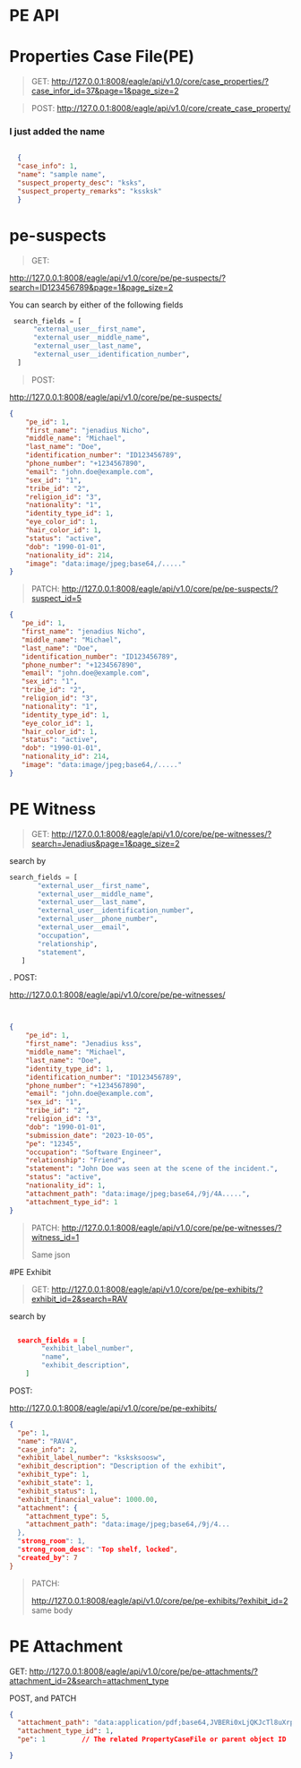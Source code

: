 # PE API

# Properties Case File(PE)
  > GET:
  http://127.0.0.1:8008/eagle/api/v1.0/core/case_properties/?case_infor_id=37&page=1&page_size=2

  > POST:
  http://127.0.0.1:8008/eagle/api/v1.0/core/create_case_property/
> 
  ### I just added the name
  
  ```json

    {
    "case_info": 1,
    "name": "sample name",
    "suspect_property_desc": "ksks",
    "suspect_property_remarks": "kssksk"
    }
```
# pe-suspects
> GET:
> 
  http://127.0.0.1:8008/eagle/api/v1.0/core/pe/pe-suspects/?search=ID123456789&page=1&page_size=2

  You can search by either of the following fields
  ```python
   search_fields = [
        "external_user__first_name",
        "external_user__middle_name",
        "external_user__last_name",
        "external_user__identification_number",
    ]


```
  

>POST:
>
http://127.0.0.1:8008/eagle/api/v1.0/core/pe/pe-suspects/
```json
{
    "pe_id": 1,
    "first_name": "jenadius Nicho",
    "middle_name": "Michael",
    "last_name": "Doe",
    "identification_number": "ID123456789",
    "phone_number": "+1234567890",
    "email": "john.doe@example.com",
    "sex_id": "1",
    "tribe_id": "2",
    "religion_id": "3",
    "nationality": "1",
    "identity_type_id": 1,
    "eye_color_id": 1,
    "hair_color_id": 1,
    "status": "active",
    "dob": "1990-01-01",
    "nationality_id": 214,
    "image": "data:image/jpeg;base64,/....."
}


```


> PATCH: 
  http://127.0.0.1:8008/eagle/api/v1.0/core/pe/pe-suspects/?suspect_id=5
>

 ```json
{
    "pe_id": 1,
    "first_name": "jenadius Nicho",
    "middle_name": "Michael",
    "last_name": "Doe",
    "identification_number": "ID123456789",
    "phone_number": "+1234567890",
    "email": "john.doe@example.com",
    "sex_id": "1",
    "tribe_id": "2",
    "religion_id": "3",
    "nationality": "1",
    "identity_type_id": 1,
    "eye_color_id": 1,
    "hair_color_id": 1,
    "status": "active",
    "dob": "1990-01-01",
    "nationality_id": 214,
    "image": "data:image/jpeg;base64,/....."
}
 ```


# PE Witness
> GET:
 http://127.0.0.1:8008/eagle/api/v1.0/core/pe/pe-witnesses/?search=Jenadius&page=1&page_size=2
>
> 
 search by 
 ```python
search_fields = [
        "external_user__first_name",
        "external_user__middle_name",
        "external_user__last_name",
        "external_user__identification_number",
        "external_user__phone_number",
        "external_user__email",
        "occupation",
        "relationship",
        "statement",
    ]
```

. POST:

 http://127.0.0.1:8008/eagle/api/v1.0/core/pe/pe-witnesses/


```json


{
    "pe_id": 1,
    "first_name": "Jenadius kss",
    "middle_name": "Michael",
    "last_name": "Doe",
    "identity_type_id": 1,
    "identification_number": "ID123456789",
    "phone_number": "+1234567890",
    "email": "john.doe@example.com",
    "sex_id": "1",
    "tribe_id": "2",
    "religion_id": "3",
    "dob": "1990-01-01",
    "submission_date": "2023-10-05",
    "pe": "12345",
    "occupation": "Software Engineer",
    "relationship": "Friend",
    "statement": "John Doe was seen at the scene of the incident.",
    "status": "active",
    "nationality_id": 1,
    "attachment_path": "data:image/jpeg;base64,/9j/4A.....",
    "attachment_type_id": 1
}


```

> PATCH:
http://127.0.0.1:8008/eagle/api/v1.0/core/pe/pe-witnesses/?witness_id=1
>
> Same json

#PE Exhibit

> GET:
http://127.0.0.1:8008/eagle/api/v1.0/core/pe/pe-exhibits/?exhibit_id=2&search=RAV
>

search by

```json

  search_fields = [
        "exhibit_label_number",
        "name",
        "exhibit_description",
    ]
```

POST:

http://127.0.0.1:8008/eagle/api/v1.0/core/pe/pe-exhibits/

```json
{
  "pe": 1,
  "name": "RAV4",
  "case_info": 2,
  "exhibit_label_number": "ksksksoosw",
  "exhibit_description": "Description of the exhibit",
  "exhibit_type": 1,
  "exhibit_state": 1,
  "exhibit_status": 1,
  "exhibit_financial_value": 1000.00,
  "attachment": {
    "attachment_type": 5,
    "attachment_path": "data:image/jpeg;base64,/9j/4...
  },
  "strong_room": 1,
  "strong_room_desc": "Top shelf, locked",
  "created_by": 7
}
```

>PATCH:
>
>http://127.0.0.1:8008/eagle/api/v1.0/core/pe/pe-exhibits/?exhibit_id=2
> same body

# PE Attachment

GET: http://127.0.0.1:8008/eagle/api/v1.0/core/pe/pe-attachments/?attachment_id=2&search=attachment_type

POST, and PATCH
```json
{
  "attachment_path": "data:application/pdf;base64,JVBERi0xLjQKJcTl8uXrp/Og0MTGCjEgMCBvYmoKPDwvTGluZWFyaXplZCAxL0wgMTEzODQvTyAyL0UgMTA1MTIvTiAxL1QgMTEyNTg+PgplbmRvYmoK...", 
  "attachment_type_id": 1,
  "pe": 1         // The related PropertyCaseFile or parent object ID

}
```












  
